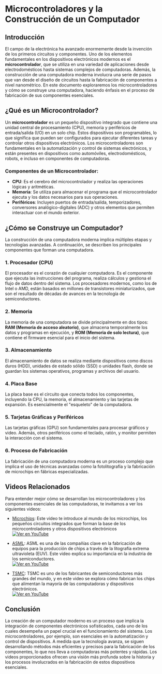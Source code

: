 # Microcontroladores y la Construcción de un Computador

## Introducción
El campo de la electrónica ha avanzado enormemente desde la invención de los primeros circuitos y componentes. Uno de los elementos fundamentales en los dispositivos electrónicos modernos es el **microcontrolador**, que se utiliza en una variedad de aplicaciones desde electrodomésticos hasta sistemas complejos de computadoras. Además, la construcción de una computadora moderna involucra una serie de pasos que van desde el diseño de circuitos hasta la fabricación de componentes a nivel nanométrico. En este documento exploraremos los microcontroladores y cómo se construye una computadora, haciendo énfasis en el proceso de fabricación de sus componentes esenciales.

## ¿Qué es un Microcontrolador?
Un **microcontrolador** es un pequeño dispositivo integrado que contiene una unidad central de procesamiento (CPU), memoria y periféricos de entrada/salida (I/O) en un solo chip. Estos dispositivos son programables, lo que significa que pueden ser configurados para ejecutar diferentes tareas y controlar otros dispositivos electrónicos. Los microcontroladores son fundamentales en la automatización y control de sistemas electrónicos, y están presentes en dispositivos como automóviles, electrodomésticos, robots, e incluso en componentes de computadoras.

### Componentes de un Microcontrolador:
- **CPU**: Es el cerebro del microcontrolador y realiza las operaciones lógicas y aritméticas.
- **Memoria**: Se utiliza para almacenar el programa que el microcontrolador ejecuta y los datos necesarios para sus operaciones.
- **Periféricos**: Incluyen puertos de entrada/salida, temporizadores, conversores analógico-digitales (ADC) y otros elementos que permiten interactuar con el mundo exterior.

## ¿Cómo se Construye un Computador?
La construcción de una computadora moderna implica múltiples etapas y tecnologías avanzadas. A continuación, se describen los principales componentes que forman una computadora.

### 1. **Procesador (CPU)**
El procesador es el corazón de cualquier computadora. Es el componente que ejecuta las instrucciones del programa, realiza cálculos y gestiona el flujo de datos dentro del sistema. Los procesadores modernos, como los de Intel o AMD, están basados en millones de transistores miniaturizados, que son el resultado de décadas de avances en la tecnología de semiconductores.

### 2. **Memoria**
La memoria de una computadora se divide principalmente en dos tipos: **RAM (Memoria de acceso aleatorio)**, que almacena temporalmente los datos y programas en ejecución, y **ROM (Memoria de solo lectura)**, que contiene el firmware esencial para el inicio del sistema.

### 3. **Almacenamiento**
El almacenamiento de datos se realiza mediante dispositivos como discos duros (HDD), unidades de estado sólido (SSD) o unidades flash, donde se guardan los sistemas operativos, programas y archivos del usuario.

### 4. **Placa Base**
La placa base es el circuito que conecta todos los componentes, incluyendo la CPU, la memoria, el almacenamiento y las tarjetas de expansión. Es esencialmente el "esqueleto" de la computadora.

### 5. **Tarjetas Gráficas y Periféricos**
Las tarjetas gráficas (GPU) son fundamentales para procesar gráficos y video. Además, otros periféricos como el teclado, ratón, y monitor permiten la interacción con el sistema.

### 6. **Proceso de Fabricación**
La fabricación de una computadora moderna es un proceso complejo que implica el uso de técnicas avanzadas como la fotolitografía y la fabricación de microchips en fábricas especializadas.

## Videos Relacionados

Para entender mejor cómo se desarrollan los microcontroladores y los componentes esenciales de las computadoras, te invitamos a ver los siguientes videos:

- [Microchips](https://youtu.be/2VxdciZsA80?si=hPYENJ46VH-kKkks): Este video te introduce al mundo de los microchips, los pequeños circuitos integrados que forman la base de los microcontroladores y otros dispositivos electrónicos   
  [![Ver en YouTube](https://img.youtube.com/vi/2VxdciZsA80/0.jpg)](https://youtu.be/2VxdciZsA80?si=hPYENJ46VH-kKkks)
  
- [ASML](https://youtu.be/zAYCfw_syFc?si=PAS35npz_pNOJnrv): ASML es una de las compañías clave en la fabricación de equipos para la producción de chips a través de la litografía extrema ultravioleta (EUV). Este video explica su importancia en la industria de los semiconductores.   
  [![Ver en YouTube](https://img.youtube.com/vi/zAYCfw_syFc/0.jpg)](https://youtu.be/zAYCfw_syFc?si=PAS35npz_pNOJnrv)

- [TSMC](https://youtu.be/aT9LBd0GH5Q?si=HPGNXWsD9_bNlyh7): TSMC es uno de los fabricantes de semiconductores más grandes del mundo, y en este video se explora cómo fabrican los chips que alimentan la mayoría de las computadoras y dispositivos electrónicos.   
  [![Ver en YouTube](https://img.youtube.com/vi/aT9LBd0GH5Q/0.jpg)](https://youtu.be/aT9LBd0GH5Q?si=HPGNXWsD9_bNlyh7)

## Conclusión
La creación de un computador moderno es un proceso que implica la integración de componentes electrónicos sofisticados, cada uno de los cuales desempeña un papel crucial en el funcionamiento del sistema. Los microcontroladores, por ejemplo, son esenciales en la automatización y control de dispositivos. A medida que la tecnología avanza, se siguen desarrollando métodos más eficientes y precisos para la fabricación de los componentes, lo que nos lleva a computadoras más potentes y rápidas. Los videos proporcionados ofrecen una visión más profunda sobre la historia y los procesos involucrados en la fabricación de estos dispositivos esenciales.

